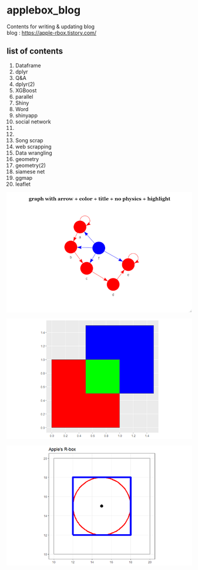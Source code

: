 # applebox_blog
Contents for writing & updating blog  
blog : https://apple-rbox.tistory.com/

## list of contents
01) Dataframe
02) dplyr
03) Q&A
04) dplyr(2)
05) XGBoost
06) parallel
07) Shiny
08) Word
09) shinyapp
10) social network
11)
12)
13) Song scrap
14) web scrapping
15) Data wrangling
16) geometry
17) geometry(2)
18) siamese net
19) ggmap
20) leaflet

![SAMPLE](https://github.com/JunmoNam/applebox_blog/blob/master/R/SAMPLE/10_SAMPLE10.png)


![SAMPLE](https://github.com/JunmoNam/applebox_blog/blob/master/R/SAMPLE/16_SAMPLE1.png)


![SAMPLE](https://github.com/JunmoNam/applebox_blog/blob/master/R/SAMPLE/16_SAMPLE2.png)
